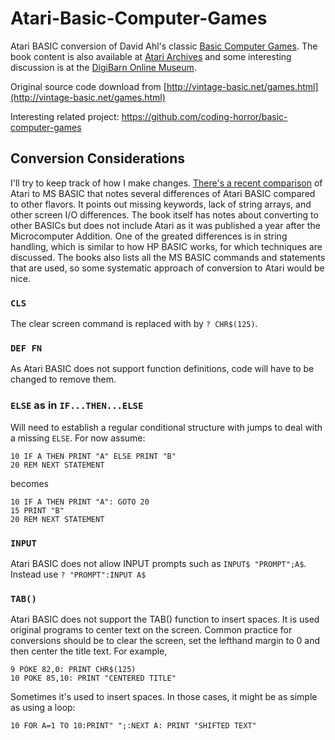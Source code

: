 # Atari-Basic-Computer-Games
Atari BASIC conversion of David Ahl's classic [Basic Computer Games](https://archive.org/details/Basic_Computer_Games_Microcomputer_Edition_1978_Creative_Computing). The book content is also available at [Atari Archives](http://www.atariarchives.org/basicgames/) and some interesting discussion is at the [DigiBarn Online Museum](https://digibarn.com/collections/books/basicgames/).

Original source code download from [http://vintage-basic.net/games.html](http://vintage-basic.net/games.html)

Interesting related project: https://github.com/coding-horror/basic-computer-games

## Conversion Considerations
I'll try to keep track of how I make changes. [There's a recent comparison](https://www.goto10retro.com/p/battle-of-the-basics-atari-vs-microsoft) of Atari to MS BASIC that notes several differences of Atari BASIC compared to other flavors. It points out missing keywords, lack of string arrays, and other screen I/O differences. The book itself has notes about converting to other BASICs but does not include Atari as it was published a year after the Microcomputer Addition. One of the greated differences is in string handling, which is similar to how HP BASIC works, for which techniques are discussed. The books also lists all the MS BASIC commands and statements that are used, so some systematic approach of conversion to Atari would be nice.

### `CLS`
The clear screen command is replaced with by `? CHR$(125)`.

### `DEF FN`
As Atari BASIC does not support function definitions, code will have to be changed to remove them.

### `ELSE` as in `IF...THEN...ELSE`
Will need to establish a regular conditional structure with jumps to deal with a missing `ELSE`.
For now assume:
```
10 IF A THEN PRINT "A" ELSE PRINT "B"
20 REM NEXT STATEMENT
```
becomes
```
10 IF A THEN PRINT "A": GOTO 20
15 PRINT "B" 
20 REM NEXT STATEMENT
```

### `INPUT`
Atari BASIC does not allow INPUT prompts such as `INPUT$ "PROMPT";A$`. Instead use `? "PROMPT":INPUT A$`

### `TAB()`
Atari BASIC does not support the TAB() function to insert spaces. It is used original programs to center text on the screen. Common practice for conversions should be to clear the screen, set the lefthand margin to 0 and then center the title text. For example,
```
9 POKE 82,0: PRINT CHR$(125)
10 POKE 85,10: PRINT "CENTERED TITLE"
```
Sometimes it's used to insert spaces. In those cases, it might be as simple as using a loop:
```
10 FOR A=1 TO 10:PRINT" ";:NEXT A: PRINT "SHIFTED TEXT"
```
